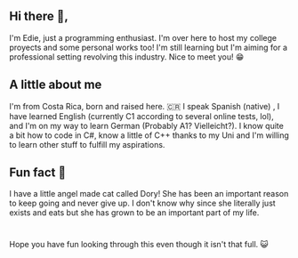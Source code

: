 ## Hi there 👋,
I'm Edie, just a programming enthusiast. I'm over here to host my college proyects and some personal works too! I'm still learning but I'm aiming for a professional setting revolving this industry. Nice to meet you! 😁

## A little about me
I'm from Costa Rica, born and raised here. 🇨🇷
I speak Spanish (native) , I have learned English (currently C1 according to several online tests, lol), and I'm on my way to learn German (Probably A1? Vielleicht?).
I know quite a bit how to code in C#, know a little of C++ thanks to my Uni and I'm willing to learn other stuff to fulfill my aspirations.

## Fun fact 🤯
I have a little angel made cat called Dory! She has been an important reason to keep going and never give up. I don't know why since she literally just exists and eats but she has grown to be an important part of my life.

#
Hope you have fun looking through this even though it isn't that full. 😺

<!--
Hey, whatcha looking at? There's nothing else around here xd
-->
